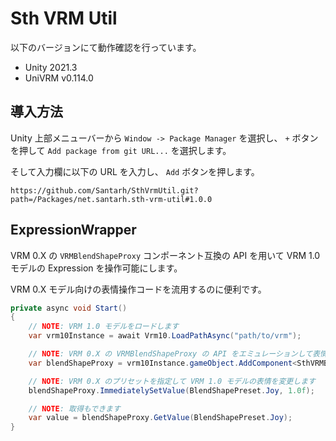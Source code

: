 # Sth VRM Util

以下のバージョンにて動作確認を行っています。

- Unity 2021.3
- UniVRM v0.114.0

## 導入方法

Unity 上部メニューバーから `Window -> Package Manager` を選択し、 `+` ボタンを押して `Add package from git URL...` を選択します。

そして入力欄に以下の URL を入力し、 `Add` ボタンを押します。

```
https://github.com/Santarh/SthVrmUtil.git?path=/Packages/net.santarh.sth-vrm-util#1.0.0
```

## ExpressionWrapper

VRM 0.X の `VRMBlendShapeProxy` コンポーネント互換の API を用いて VRM 1.0 モデルの Expression を操作可能にします。

VRM 0.X モデル向けの表情操作コードを流用するのに便利です。

```csharp
private async void Start()
{
    // NOTE: VRM 1.0 モデルをロードします
    var vrm10Instance = await Vrm10.LoadPathAsync("path/to/vrm");

    // NOTE: VRM 0.X の VRMBlendShapeProxy の API をエミュレーションして表情操作可能なコンポーネントを追加します
    var blendShapeProxy = vrm10Instance.gameObject.AddComponent<SthVRMBlendShapeProxy>().Initialize();

    // NOTE: VRM 0.X のプリセットを指定して VRM 1.0 モデルの表情を変更します
    blendShapeProxy.ImmediatelySetValue(BlendShapePreset.Joy, 1.0f);

    // NOTE: 取得もできます
    var value = blendShapeProxy.GetValue(BlendShapePreset.Joy);
}
```